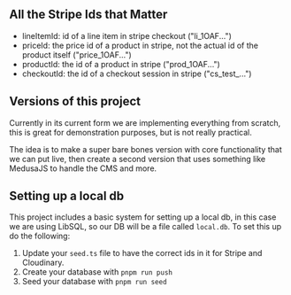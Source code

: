 ## All the Stripe Ids that Matter

- lineItemId: id of a line item in stripe checkout ("li_1OAF...")
- priceId: the price id of a product in stripe,
not the actual id of the product itself ("price_1OAF...")
- productId: the id of a product in stripe ("prod_1OAF...")
- checkoutId: the id of a checkout session in stripe ("cs_test_...")

## Versions of this project

Currently in its current form we are implementing everything from scratch, this is great for demonstration purposes, but is not really practical. 

The idea is to make a super bare bones version with core functionality that we can put live, then create a second version that uses something like MedusaJS to handle the CMS and more.

## Setting up a local db

This project includes a basic system for setting up a local db, in this case we are using LibSQL, so our DB will be a file called ```local.db```. To set this up do the following:

1. Update your ```seed.ts``` file to have the correct ids in it for Stripe and Cloudinary.
2. Create your database with ```pnpm run push```
3. Seed your database with ```pnpm run seed```